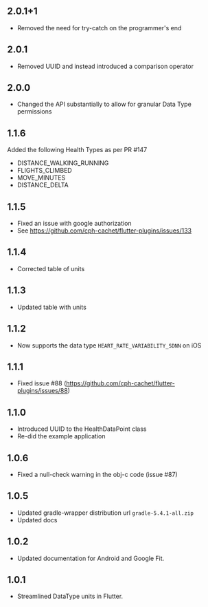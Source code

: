 ## 2.0.1+1
* Removed the need for try-catch on the programmer's end

## 2.0.1
* Removed UUID and instead introduced a comparison operator

## 2.0.0
* Changed the API substantially to allow for granular Data Type permissions

## 1.1.6
Added the following Health Types as per PR #147
* DISTANCE_WALKING_RUNNING
* FLIGHTS_CLIMBED         
* MOVE_MINUTES            
* DISTANCE_DELTA          

## 1.1.5
* Fixed an issue with google authorization
* See https://github.com/cph-cachet/flutter-plugins/issues/133

## 1.1.4
* Corrected table of units

## 1.1.3
* Updated table with units

## 1.1.2
* Now supports the data type `HEART_RATE_VARIABILITY_SDNN` on iOS

## 1.1.1
* Fixed issue #88 (https://github.com/cph-cachet/flutter-plugins/issues/88)

## 1.1.0
* Introduced UUID to the HealthDataPoint class
* Re-did the example application

## 1.0.6
* Fixed a null-check warning in the obj-c code (issue #87)

## 1.0.5
* Updated gradle-wrapper distribution url `gradle-5.4.1-all.zip` 
* Updated docs

## 1.0.2
* Updated documentation for Android and Google Fit.


## 1.0.1
* Streamlined DataType units in Flutter.
